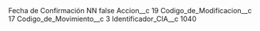 <?xml version="1.0" encoding="UTF-8"?>
<CustomMetadata xmlns="http://soap.sforce.com/2006/04/metadata" xmlns:xsi="http://www.w3.org/2001/XMLSchema-instance" xmlns:xsd="http://www.w3.org/2001/XMLSchema">
    <label>Fecha de Confirmación NN</label>
    <protected>false</protected>
    <values>
        <field>Accion__c</field>
        <value xsi:type="xsd:string">19</value>
    </values>
    <values>
        <field>Codigo_de_Modificacion__c</field>
        <value xsi:type="xsd:string">17</value>
    </values>
    <values>
        <field>Codigo_de_Movimiento__c</field>
        <value xsi:type="xsd:string">3</value>
    </values>
    <values>
        <field>Identificador_CIA__c</field>
        <value xsi:type="xsd:string">1040</value>
    </values>
</CustomMetadata>
